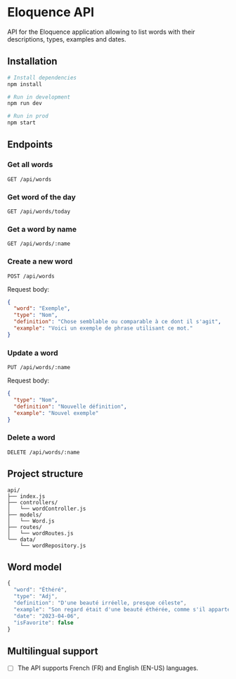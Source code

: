 # Eloquence API

API for the Eloquence application allowing to list words with their descriptions, types, examples and dates.

## Installation

```bash
# Install dependencies
npm install

# Run in development
npm run dev

# Run in prod
npm start
```

## Endpoints

### Get all words
```
GET /api/words
```

### Get word of the day
```
GET /api/words/today
```

### Get a word by name
```
GET /api/words/:name
```

### Create a new word
```
POST /api/words
```
Request body:
```json
{
  "word": "Exemple",
  "type": "Nom",
  "definition": "Chose semblable ou comparable à ce dont il s'agit",
  "example": "Voici un exemple de phrase utilisant ce mot."
}
```

### Update a word
```
PUT /api/words/:name
```
Request body:
```json
{
  "type": "Nom",
  "definition": "Nouvelle définition",
  "example": "Nouvel exemple"
}
```

### Delete a word
```
DELETE /api/words/:name
```

## Project structure

```
api/
├── index.js          
├── controllers/       
│   └── wordController.js
├── models/           
│   └── Word.js
├── routes/            
│   └── wordRoutes.js
└── data/             
    └── wordRepository.js
```

## Word model

```javascript
{
  "word": "Éthéré",
  "type": "Adj",
  "definition": "D'une beauté irréelle, presque céleste",
  "example": "Son regard était d'une beauté éthérée, comme s'il appartenait à un rêve.",
  "date": "2023-04-06",
  "isFavorite": false
}
```

## Multilingual support

- [ ] The API supports French (FR) and English (EN-US) languages.